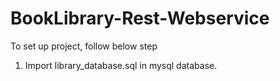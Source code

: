 # BookLibrary-Rest-Webservice

To set up project, follow below step 
  1. Import library_database.sql in mysql database.
  
